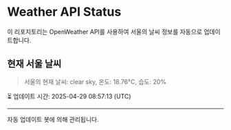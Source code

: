 
# Weather API Status

이 리포지토리는 OpenWeather API를 사용하여 서울의 날씨 정보를 자동으로 업데이트합니다.

## 현재 서울 날씨
> 서울의 현재 날씨: clear sky, 온도: 18.76°C, 습도: 20%

⏳ 업데이트 시간: 2025-04-29 08:57:13 (UTC)

---
자동 업데이트 봇에 의해 관리됩니다.
